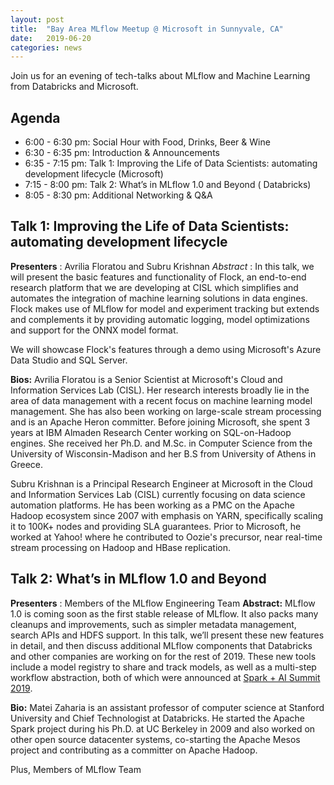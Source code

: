 ```yaml
---
layout: post
title:  "Bay Area MLflow Meetup @ Microsoft in Sunnyvale, CA"
date:   2019-06-20
categories: news
---
```


Join us for an evening of tech-talks about MLflow and Machine Learning from Databricks and Microsoft.

## Agenda

* 6:00 - 6:30 pm: Social Hour with Food, Drinks, Beer & Wine
* 6:30 - 6:35 pm: Introduction & Announcements
* 6:35 - 7:15 pm: Talk 1: Improving the Life of Data Scientists: automating development lifecycle (Microsoft)
* 7:15 - 8:00 pm: Talk 2: What’s in MLflow 1.0 and Beyond ( Databricks)
* 8:05 - 8:30 pm: Additional Networking & Q&A



## Talk 1: Improving the Life of Data Scientists: automating development lifecycle

**Presenters** : Avrilia Floratou and Subru Krishnan
*Abstract* : In this talk, we will present the basic features and functionality of Flock, an end-to-end research platform that we are developing at CISL which simplifies and automates the integration of machine learning solutions in data engines. Flock makes use of MLflow for model and experiment tracking but extends and complements it by providing automatic logging, model optimizations and support for the ONNX model format.

We will showcase Flock's features through a demo using Microsoft's Azure Data Studio and SQL Server.

**Bios:**
Avrilia Floratou is a Senior Scientist at Microsoft's Cloud and Information Services Lab (CISL).
Her research interests broadly lie in the area of data management with a recent focus on machine learning model
management. She has also been working on large-scale stream processing and is an Apache Heron committer.
Before joining Microsoft, she spent 3 years at IBM Almaden Research Center working on SQL-on-Hadoop engines.
She received her Ph.D. and M.Sc. in Computer Science from the University of Wisconsin-Madison and her B.S from University of Athens in Greece.

Subru Krishnan is a Principal Research Engineer at Microsoft in the Cloud and Information Services Lab (CISL) currently focusing on data science automation platforms.
He has been working as a PMC on the Apache Hadoop ecosystem since 2007 with emphasis on YARN, specifically scaling it to 100K+ nodes and providing SLA guarantees.
Prior to Microsoft, he worked at Yahoo! where he contributed to Oozie's precursor, near real-time stream processing on Hadoop and HBase replication.


## Talk 2: What’s in MLflow 1.0 and Beyond

**Presenters** : Members of the MLflow Engineering Team
**Abstract:** MLflow 1.0 is coming soon as the first stable release of MLflow. 
It also packs many cleanups and improvements, such as simpler metadata management, search APIs and HDFS support. 
In this talk, we’ll present these new features in detail, and then discuss additional MLflow components that Databricks and other companies are working on for the rest of 2019. 
These new tools include a model registry to share and track models, as well as a multi-step workflow abstraction, both of which were announced at [Spark + AI Summit 2019](https://youtu.be/QJW_kkRWAUs).

**Bio:**
Matei Zaharia is an assistant professor of computer science at Stanford University and Chief Technologist at Databricks.
He started the Apache Spark project during his Ph.D. at UC Berkeley in 2009 and also worked on other open source datacenter systems, co-starting the Apache Mesos project and contributing as a committer on Apache Hadoop.

Plus, Members of MLflow Team